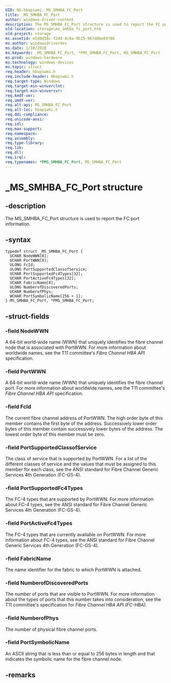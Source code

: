 ```yaml
---
UID: NS:hbapiwmi._MS_SMHBA_FC_Port
title: _MS_SMHBA_FC_Port
author: windows-driver-content
description: The MS_SMHBA_FC_Port structure is used to report the FC port information.
old-location: storage\ms_smhba_fc_port.htm
old-project: storage
ms.assetid: e5d0d58c-f2dd-4c8a-9b15-967d0be89788
ms.author: windowsdriverdev
ms.date: 1/10/2018
ms.keywords: _MS_SMHBA_FC_Port, *PMS_SMHBA_FC_Port, MS_SMHBA_FC_Port
ms.prod: windows-hardware
ms.technology: windows-devices
ms.topic: struct
req.header: hbapiwmi.h
req.include-header: Hbapiwmi.h
req.target-type: Windows
req.target-min-winverclnt: 
req.target-min-winversvr: 
req.kmdf-ver: 
req.umdf-ver: 
req.alt-api: MS_SMHBA_FC_Port
req.alt-loc: hbapiwmi.h
req.ddi-compliance: 
req.unicode-ansi: 
req.idl: 
req.max-support: 
req.namespace: 
req.assembly: 
req.type-library: 
req.lib: 
req.dll: 
req.irql: 
req.typenames: *PMS_SMHBA_FC_Port, MS_SMHBA_FC_Port
---
```


# _MS_SMHBA_FC_Port structure



## -description
The MS_SMHBA_FC_Port structure is used to report the FC port information.



## -syntax

````
typedef struct _MS_SMHBA_FC_Port {
  UCHAR NodeWWN[8];
  UCHAR PortWWN[8];
  ULONG FcId;
  ULONG PortSupportedClassofService;
  UCHAR PortSupportedFc4Types[32];
  UCHAR PortActiveFc4Types[32];
  UCHAR FabricName[8];
  ULONG NumberofDiscoveredPorts;
  UCHAR NumberofPhys;
  WCHAR PortSymbolicName[256 + 1];
} MS_SMHBA_FC_Port, *PMS_SMHBA_FC_Port;
````


## -struct-fields

### -field NodeWWN

A 64-bit world-wide name (WWN) that uniquely identifies the fibre channel node that is associated with PortWWN. For more information about worldwide names, see the T11 committee's <i>Fibre Channel HBA API</i> specification.


### -field PortWWN

A 64-bit world-wide name (WWN) that uniquely identifies the fibre channel port. For more information about worldwide names, see the T11 committee's <i>Fibre Channel HBA API </i>specification.


### -field FcId

The current fibre channel address of PortWWN. The high order byte of this member contains the first byte of the address. Successively lower order bytes of this member contain successively lower bytes of the address. The lowest order byte of this member must be zero.


### -field PortSupportedClassofService

The class of service that is supported by PortWWN. For a list of the different classes of service and the values that must be assigned to this member for each class, see the ANSI standard for Fibre Channel Generic Services 4th Generation (FC-GS-4).


### -field PortSupportedFc4Types

The FC-4 types that are supported by PortWWN. For more information about FC-4 types, see the ANSI standard for Fibre Channel Generic Services 4th Generation (FC-GS-4).


### -field PortActiveFc4Types

The FC-4 types that are currently available on PortWWN. For more information about FC-4 types, see the ANSI standard for Fibre Channel Generic Services 4th Generation (FC-GS-4).


### -field FabricName

The name identifier for the fabric to which PortWWN is attached.


### -field NumberofDiscoveredPorts

The number of ports that are visible to PortWWN. For more information about the types of ports that this number takes into consideration, see the T11 committee's specification for <i>Fibre Channel HBA API (FC-HBA).</i>


### -field NumberofPhys

The number of physical fibre channel ports.


### -field PortSymbolicName

An ASCII string that is less than or equal to 256 bytes in length and that indicates the symbolic name for the fibre channel node.


## -remarks
